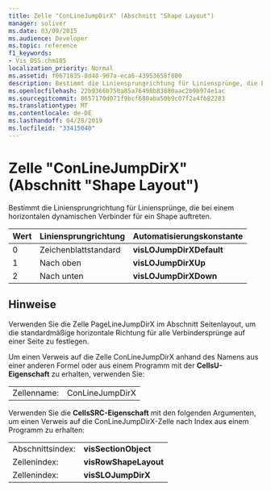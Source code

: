 ```yaml
---
title: Zelle "ConLineJumpDirX" (Abschnitt "Shape Layout")
manager: soliver
ms.date: 03/09/2015
ms.audience: Developer
ms.topic: reference
f1_keywords:
- Vis_DSS.chm185
localization_priority: Normal
ms.assetid: f0671835-8d48-907a-eca6-43953658f800
description: Bestimmt die Liniensprungrichtung für Liniensprünge, die bei einem horizontalen dynamischen Verbinder für ein Shape auftreten.
ms.openlocfilehash: 22b9366b750a85a76498b83880aac2b9b974e1ac
ms.sourcegitcommit: 8657170d071f9bcf680aba50b9c07f2a4fb82283
ms.translationtype: MT
ms.contentlocale: de-DE
ms.lasthandoff: 04/28/2019
ms.locfileid: "33415040"
---
```

# <a name="conlinejumpdirx-cell-shape-layout-section"></a>Zelle "ConLineJumpDirX" (Abschnitt "Shape Layout")

Bestimmt die Liniensprungrichtung für Liniensprünge, die bei einem horizontalen dynamischen Verbinder für ein Shape auftreten.
  
|**Wert**|**Liniensprungrichtung**|**Automatisierungskonstante**|
|:-----|:-----|:-----|
| 0  <br/> | Zeichenblattstandard  <br/> |**visLOJumpDirXDefault** <br/> |
| 1  <br/> | Nach oben  <br/> |**visLOJumpDirXUp** <br/> |
| 2  <br/> | Nach unten  <br/> |**visLOJumpDirXDown** <br/> |
   
## <a name="remarks"></a>Hinweise

Verwenden Sie die Zelle  PageLineJumpDirX im Abschnitt Seitenlayout, um die standardmäßige horizontale Richtung für alle Verbindersprünge auf einer Seite zu festlegen. 
  
Um einen Verweis auf die Zelle ConLineJumpDirX anhand des Namens aus einer anderen Formel oder aus einem Programm mit der **CellsU-Eigenschaft** zu erhalten, verwenden Sie: 
  
|||
|:-----|:-----|
| Zellenname:  <br/> | ConLineJumpDirX  <br/> |
   
Verwenden Sie die **CellsSRC-Eigenschaft** mit den folgenden Argumenten, um einen Verweis auf die ConLineJumpDirX-Zelle nach Index aus einem Programm zu erhalten: 
  
|||
|:-----|:-----|
| Abschnittsindex:  <br/> |**visSectionObject** <br/> |
| Zeilenindex:  <br/> |**visRowShapeLayout** <br/> |
| Zellenindex:  <br/> |**visSLOJumpDirX** <br/> |
   

